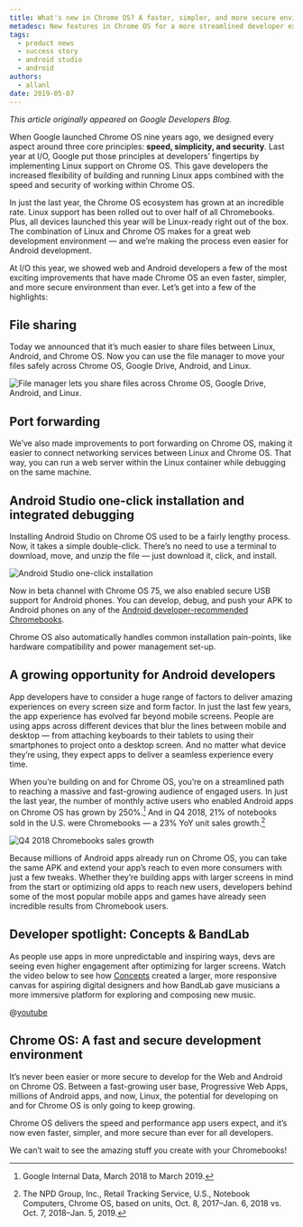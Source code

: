 ```yaml
---
title: What's new in Chrome OS? A faster, simpler, and more secure environment for Web and Android developers
metadesc: New features in Chrome OS for a more streamlined developer experience.
tags:
  - product news
  - success story
  - android studio
  - android
authors:
  - allanl
date: 2019-05-07
---
```


_This article originally appeared on Google Developers Blog._

When Google launched Chrome OS nine years ago, we designed every aspect around three core principles: **speed, simplicity, and security**. Last year at I/O, Google put those principles at developers’ fingertips by implementing Linux support on Chrome OS. This gave developers the increased flexibility of building and running Linux apps combined with the speed and security of working within Chrome OS.

In just the last year, the Chrome OS ecosystem has grown at an incredible rate. Linux support has been rolled out to over half of all Chromebooks. Plus, all devices launched this year will be Linux-ready right out of the box. The combination of Linux and Chrome OS makes for a great web development environment — and we’re making the process even easier for Android development.

At I/O this year, we showed web and Android developers a few of the most exciting improvements that have made Chrome OS an even faster, simpler, and more secure environment than ever. Let’s get into a few of the highlights:

## File sharing

Today we announced that it’s much easier to share files between Linux, Android, and Chrome OS. Now you can use the file manager to move your files safely across Chrome OS, Google Drive, Android, and Linux.

![File manager lets you share files across Chrome OS, Google Drive, Android, and Linux.](ix://posts/chromeos-io-19/file-sharing.gif)

## Port forwarding

We’ve also made improvements to port forwarding on Chrome OS, making it easier to connect networking services between Linux and Chrome OS. That way, you can run a web server within the Linux container while debugging on the same machine.

## Android Studio one-click installation and integrated debugging

Installing Android Studio on Chrome OS used to be a fairly lengthy process. Now, it takes a simple double-click. There’s no need to use a terminal to download, move, and unzip the file — just download it, click, and install.

![Android Studio one-click installation](ix://posts/chromeos-io-19/one-click-install-android-studio.png)

Now in beta channel with Chrome OS 75, we also enabled secure USB support for Android phones. You can develop, debug, and push your APK to Android phones on any of the [Android developer-recommended Chromebooks](https://developer.android.com/studio#Requirements).

Chrome OS also automatically handles common installation pain-points, like hardware compatibility and power management set-up.

## A growing opportunity for Android developers

App developers have to consider a huge range of factors to deliver amazing experiences on every screen size and form factor. In just the last few years, the app experience has evolved far beyond mobile screens. People are using apps across different devices that blur the lines between mobile and desktop — from attaching keyboards to their tablets to using their smartphones to project onto a desktop screen. And no matter what device they’re using, they expect apps to deliver a seamless experience every time.

When you’re building on and for Chrome OS, you’re on a streamlined path to reaching a massive and fast-growing audience of engaged users. In just the last year, the number of monthly active users who enabled Android apps on Chrome OS has grown by 250%.[^1] And in Q4 2018, 21% of notebooks sold in the U.S. were Chromebooks — a 23% YoY unit sales growth.[^2]

[^1]: Google Internal Data, March 2018 to March 2019.
[^2]: The NPD Group, Inc., Retail Tracking Service, U.S., Notebook Computers, Chrome OS, based on units, Oct. 8, 2017–Jan. 6, 2018 vs. Oct. 7, 2018–Jan. 5, 2019.

![Q4 2018 Chromebooks sales growth](ix://posts/chromeos-io-19/q4-2018-chromebooks-sales.gif)

Because millions of Android apps already run on Chrome OS, you can take the same APK and extend your app’s reach to even more consumers with just a few tweaks. Whether they’re building apps with larger screens in mind from the start or optimizing old apps to reach new users, developers behind some of the most popular mobile apps and games have already seen incredible results from Chromebook users.

## Developer spotlight: Concepts & BandLab

As people use apps in more unpredictable and inspiring ways, devs are seeing even higher engagement after optimizing for larger screens. Watch the video below to see how [Concepts](/{{locale.code}}/stories/concepts) created a larger, more responsive canvas for aspiring digital designers and how BandLab gave musicians a more immersive platform for exploring and composing new music.

@[youtube](https://www.youtube.com/watch?v=ypTbEKzwMEo)

## Chrome OS: A fast and secure development environment

It’s never been easier or more secure to develop for the Web and Android on Chrome OS. Between a fast-growing user base, Progressive Web Apps, millions of Android apps, and now, Linux, the potential for developing on and for Chrome OS is only going to keep growing.

Chrome OS delivers the speed and performance app users expect, and it’s now even faster, simpler, and more secure than ever for all developers.

We can’t wait to see the amazing stuff you create with your Chromebooks!
